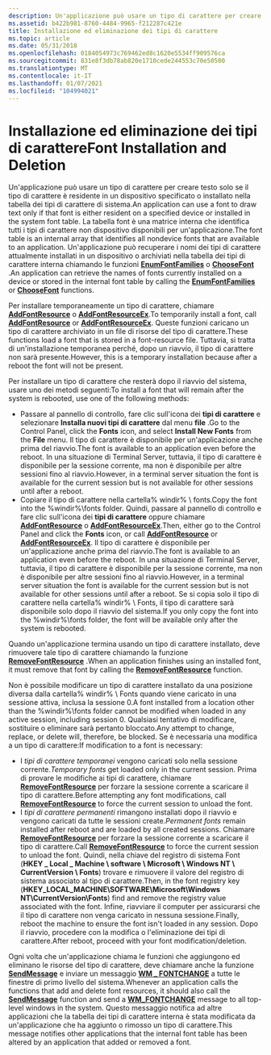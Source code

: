 ```yaml
---
description: Un'applicazione può usare un tipo di carattere per creare testo solo se il tipo di carattere è residente in un dispositivo specificato o installato nella tabella dei tipi di carattere di sistema.
ms.assetid: b422b981-8760-4484-9965-f212287c421e
title: Installazione ed eliminazione dei tipi di carattere
ms.topic: article
ms.date: 05/31/2018
ms.openlocfilehash: 0184054973c769462ed8c1620e5534ff909576ca
ms.sourcegitcommit: 831e8f3db78ab820e1710cede244553c70e50500
ms.translationtype: MT
ms.contentlocale: it-IT
ms.lasthandoff: 01/07/2021
ms.locfileid: "104994021"
---
```

# <a name="font-installation-and-deletion"></a><span data-ttu-id="1e96b-103">Installazione ed eliminazione dei tipi di carattere</span><span class="sxs-lookup"><span data-stu-id="1e96b-103">Font Installation and Deletion</span></span>

<span data-ttu-id="1e96b-104">Un'applicazione può usare un tipo di carattere per creare testo solo se il tipo di carattere è residente in un dispositivo specificato o installato nella tabella dei tipi di carattere di sistema.</span><span class="sxs-lookup"><span data-stu-id="1e96b-104">An application can use a font to draw text only if that font is either resident on a specified device or installed in the system font table.</span></span> <span data-ttu-id="1e96b-105">La tabella font è una matrice interna che identifica tutti i tipi di carattere non dispositivo disponibili per un'applicazione.</span><span class="sxs-lookup"><span data-stu-id="1e96b-105">The font table is an internal array that identifies all nondevice fonts that are available to an application.</span></span> <span data-ttu-id="1e96b-106">Un'applicazione può recuperare i nomi dei tipi di carattere attualmente installati in un dispositivo o archiviati nella tabella dei tipi di carattere interna chiamando le funzioni [**EnumFontFamilies**](/windows/desktop/api/Wingdi/nf-wingdi-enumfontfamiliesa) o [**ChooseFont**](/previous-versions/windows/desktop/legacy/ms646914(v=vs.85)) .</span><span class="sxs-lookup"><span data-stu-id="1e96b-106">An application can retrieve the names of fonts currently installed on a device or stored in the internal font table by calling the [**EnumFontFamilies**](/windows/desktop/api/Wingdi/nf-wingdi-enumfontfamiliesa) or [**ChooseFont**](/previous-versions/windows/desktop/legacy/ms646914(v=vs.85)) functions.</span></span>

<span data-ttu-id="1e96b-107">Per installare temporaneamente un tipo di carattere, chiamare [**AddFontResource**](/windows/desktop/api/Wingdi/nf-wingdi-addfontresourcea) o [**AddFontResourceEx**](/windows/desktop/api/Wingdi/nf-wingdi-addfontresourceexa).</span><span class="sxs-lookup"><span data-stu-id="1e96b-107">To temporarily install a font, call [**AddFontResource**](/windows/desktop/api/Wingdi/nf-wingdi-addfontresourcea) or [**AddFontResourceEx**](/windows/desktop/api/Wingdi/nf-wingdi-addfontresourceexa).</span></span> <span data-ttu-id="1e96b-108">Queste funzioni caricano un tipo di carattere archiviato in un file di risorse del tipo di carattere.</span><span class="sxs-lookup"><span data-stu-id="1e96b-108">These functions load a font that is stored in a font-resource file.</span></span> <span data-ttu-id="1e96b-109">Tuttavia, si tratta di un'installazione temporanea perché, dopo un riavvio, il tipo di carattere non sarà presente.</span><span class="sxs-lookup"><span data-stu-id="1e96b-109">However, this is a temporary installation because after a reboot the font will not be present.</span></span>

<span data-ttu-id="1e96b-110">Per installare un tipo di carattere che resterà dopo il riavvio del sistema, usare uno dei metodi seguenti:</span><span class="sxs-lookup"><span data-stu-id="1e96b-110">To install a font that will remain after the system is rebooted, use one of the following methods:</span></span>

-   <span data-ttu-id="1e96b-111">Passare al pannello di controllo, fare clic sull'icona dei **tipi di carattere** e selezionare **Installa nuovi tipi di carattere** dal menu **file** .</span><span class="sxs-lookup"><span data-stu-id="1e96b-111">Go to the Control Panel, click the **Fonts** icon, and select **Install New Fonts** from the **File** menu.</span></span> <span data-ttu-id="1e96b-112">Il tipo di carattere è disponibile per un'applicazione anche prima del riavvio.</span><span class="sxs-lookup"><span data-stu-id="1e96b-112">The font is available to an application even before the reboot.</span></span> <span data-ttu-id="1e96b-113">In una situazione di Terminal Server, tuttavia, il tipo di carattere è disponibile per la sessione corrente, ma non è disponibile per altre sessioni fino al riavvio.</span><span class="sxs-lookup"><span data-stu-id="1e96b-113">However, in a terminal server situation the font is available for the current session but is not available for other sessions until after a reboot.</span></span>
-   <span data-ttu-id="1e96b-114">Copiare il tipo di carattere nella cartella% windir% \\ fonts.</span><span class="sxs-lookup"><span data-stu-id="1e96b-114">Copy the font into the %windir%\\fonts folder.</span></span> <span data-ttu-id="1e96b-115">Quindi, passare al pannello di controllo e fare clic sull'icona dei **tipi di carattere** oppure chiamare [**AddFontResource**](/windows/win32/api/wingdi/nf-wingdi-addfontresourcea) o [**AddFontResourceEx**](/windows/win32/api/wingdi/nf-wingdi-addfontresourceexa).</span><span class="sxs-lookup"><span data-stu-id="1e96b-115">Then, either go to the Control Panel and click the **Fonts** icon, or call [**AddFontResource**](/windows/win32/api/wingdi/nf-wingdi-addfontresourcea) or [**AddFontResourceEx**](/windows/win32/api/wingdi/nf-wingdi-addfontresourceexa).</span></span> <span data-ttu-id="1e96b-116">Il tipo di carattere è disponibile per un'applicazione anche prima del riavvio.</span><span class="sxs-lookup"><span data-stu-id="1e96b-116">The font is available to an application even before the reboot.</span></span> <span data-ttu-id="1e96b-117">In una situazione di Terminal Server, tuttavia, il tipo di carattere è disponibile per la sessione corrente, ma non è disponibile per altre sessioni fino al riavvio.</span><span class="sxs-lookup"><span data-stu-id="1e96b-117">However, in a terminal server situation the font is available for the current session but is not available for other sessions until after a reboot.</span></span> <span data-ttu-id="1e96b-118">Se si copia solo il tipo di carattere nella cartella% windir% \\ Fonts, il tipo di carattere sarà disponibile solo dopo il riavvio del sistema.</span><span class="sxs-lookup"><span data-stu-id="1e96b-118">If you only copy the font into the %windir%\\fonts folder, the font will be available only after the system is rebooted.</span></span>

<span data-ttu-id="1e96b-119">Quando un'applicazione termina usando un tipo di carattere installato, deve rimuovere tale tipo di carattere chiamando la funzione [**RemoveFontResource**](/windows/desktop/api/Wingdi/nf-wingdi-removefontresourcea) .</span><span class="sxs-lookup"><span data-stu-id="1e96b-119">When an application finishes using an installed font, it must remove that font by calling the [**RemoveFontResource**](/windows/desktop/api/Wingdi/nf-wingdi-removefontresourcea) function.</span></span>

<span data-ttu-id="1e96b-120">Non è possibile modificare un tipo di carattere installato da una posizione diversa dalla cartella% windir% \\ Fonts quando viene caricato in una sessione attiva, inclusa la sessione 0.</span><span class="sxs-lookup"><span data-stu-id="1e96b-120">A font installed from a location other than the %windir%\\fonts folder cannot be modified when loaded in any active session, including session 0.</span></span> <span data-ttu-id="1e96b-121">Qualsiasi tentativo di modificare, sostituire o eliminare sarà pertanto bloccato.</span><span class="sxs-lookup"><span data-stu-id="1e96b-121">Any attempt to change, replace, or delete will, therefore, be blocked.</span></span> <span data-ttu-id="1e96b-122">Se è necessaria una modifica a un tipo di carattere:</span><span class="sxs-lookup"><span data-stu-id="1e96b-122">If modification to a font is necessary:</span></span>

-   <span data-ttu-id="1e96b-123">I *tipi di carattere temporanei* vengono caricati solo nella sessione corrente.</span><span class="sxs-lookup"><span data-stu-id="1e96b-123">*Temporary fonts* get loaded only in the current session.</span></span> <span data-ttu-id="1e96b-124">Prima di provare le modifiche ai tipi di carattere, chiamare [**RemoveFontResource**](/windows/desktop/api/Wingdi/nf-wingdi-removefontresourcea) per forzare la sessione corrente a scaricare il tipo di carattere.</span><span class="sxs-lookup"><span data-stu-id="1e96b-124">Before attempting any font modifications, call [**RemoveFontResource**](/windows/desktop/api/Wingdi/nf-wingdi-removefontresourcea) to force the current session to unload the font.</span></span>
-   <span data-ttu-id="1e96b-125">I *tipi di carattere permanenti* rimangono installati dopo il riavvio e vengono caricati da tutte le sessioni create.</span><span class="sxs-lookup"><span data-stu-id="1e96b-125">*Permanent fonts* remain installed after reboot and are loaded by all created sessions.</span></span> <span data-ttu-id="1e96b-126">Chiamare [**RemoveFontResource**](/windows/desktop/api/Wingdi/nf-wingdi-removefontresourcea) per forzare la sessione corrente a scaricare il tipo di carattere.</span><span class="sxs-lookup"><span data-stu-id="1e96b-126">Call [**RemoveFontResource**](/windows/desktop/api/Wingdi/nf-wingdi-removefontresourcea) to force the current session to unload the font.</span></span> <span data-ttu-id="1e96b-127">Quindi, nella chiave del registro di sistema Font (**HKEY \_ Local \_ Machine \\ software \\ Microsoft \\ Windows NT \\ CurrentVersion \\ Fonts**) trovare e rimuovere il valore del registro di sistema associato al tipo di carattere.</span><span class="sxs-lookup"><span data-stu-id="1e96b-127">Then, in the font registry key (**HKEY\_LOCAL\_MACHINE\\SOFTWARE\\Microsoft\\Windows NT\\CurrentVersion\\Fonts**) find and remove the registry value associated with the font.</span></span> <span data-ttu-id="1e96b-128">Infine, riavviare il computer per assicurarsi che il tipo di carattere non venga caricato in nessuna sessione.</span><span class="sxs-lookup"><span data-stu-id="1e96b-128">Finally, reboot the machine to ensure the font isn't loaded in any session.</span></span> <span data-ttu-id="1e96b-129">Dopo il riavvio, procedere con la modifica o l'eliminazione dei tipi di carattere.</span><span class="sxs-lookup"><span data-stu-id="1e96b-129">After reboot, proceed with your font modification/deletion.</span></span>

<span data-ttu-id="1e96b-130">Ogni volta che un'applicazione chiama le funzioni che aggiungono ed eliminano le risorse del tipo di carattere, deve chiamare anche la funzione [**SendMessage**](/windows/win32/api/winuser/nf-winuser-sendmessage) e inviare un messaggio [**WM \_ FONTCHANGE**](wm-fontchange.md) a tutte le finestre di primo livello del sistema.</span><span class="sxs-lookup"><span data-stu-id="1e96b-130">Whenever an application calls the functions that add and delete font resources, it should also call the [**SendMessage**](/windows/win32/api/winuser/nf-winuser-sendmessage) function and send a [**WM\_FONTCHANGE**](wm-fontchange.md) message to all top-level windows in the system.</span></span> <span data-ttu-id="1e96b-131">Questo messaggio notifica ad altre applicazioni che la tabella dei tipi di carattere interna è stata modificata da un'applicazione che ha aggiunto o rimosso un tipo di carattere.</span><span class="sxs-lookup"><span data-stu-id="1e96b-131">This message notifies other applications that the internal font table has been altered by an application that added or removed a font.</span></span>

 

 
